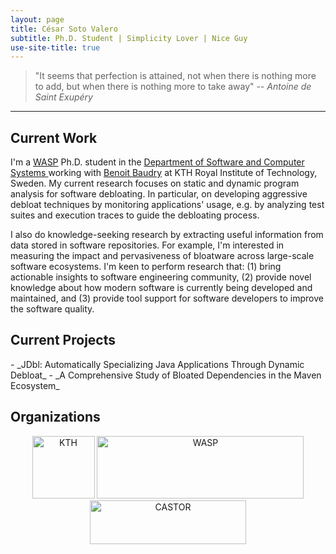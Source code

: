 ```yaml
---
layout: page
title: César Soto Valero
subtitle: Ph.D. Student | Simplicity Lover | Nice Guy
use-site-title: true
---
```


<!--
bigimg: [
'/img/intro5.jpg': "A goal without a good plan and hard work is just a wish.", 
'/img/intro5.jpg': "Computer Science is not about machines, in the same way that astronomy is not about telescopes.", '/img/intro5.jpg': "The best defense against bugs is to make them impossible by design.",
'/img/intro5.jpg': "The hardest single part of building a software system is deciding precisely what to build.",
'/img/intro5.jpg': "What we call chaos is just patterns we haven’t recognized. What we call random is just patterns we can’t decipher.",
'/img/intro5.jpg': "Use the source code, Luke!",
]
css: '/css/extend-home.css'
-->

> "It seems that perfection is attained, not when there is nothing more to add, but when there is nothing more to take away"
> -- <cite>Antoine de Saint Exupéry</cite>

---


<h2 class="text-center">Current Work</h2>
<div style="text-align: left"> 
I'm a <a href="http://wasp-sweden.org/">WASP</a> Ph.D. student  in the <a href="https://www.kth.se/scs/software-engineering">Department of Software and Computer Systems </a> working with <a href="https://www.kth.se/profile/baudry">Benoit Baudry</a> at  KTH Royal Institute of Technology, Sweden. My current research focuses on static and dynamic program analysis for software debloating. In particular, on developing aggressive debloat techniques by monitoring applications' usage, e.g. by analyzing test suites and execution traces to guide the debloating process. 

I also do knowledge-seeking research by extracting useful information from data stored in software repositories. For example, I'm interested in measuring the impact and pervasiveness of bloatware across large-scale software ecosystems. I'm keen to perform research that: (1) bring actionable insights to software engineering community, (2) provide novel knowledge about how modern software is currently being developed and maintained, and (3) provide tool support for software developers to improve the software quality.
</div>

<!-- The ultimate defense is to drive the complexity of the ultimate attack up so high that the cost of attack is too high to be worth performing -->

<!-- Researcher / Developer / Data Scientist / Nice Guy -->


<h2 class="text-center">Current Projects</h2>
- _JDbl: Automatically Specializing Java Applications Through Dynamic Debloat_
- _A Comprehensive Study of Bloated Dependencies in the Maven Ecosystem_



<h2 class="text-center">Organizations </h2>
<p align="center">
<a href="https://www.kth.se"><img class="" title="KTH" src="../img/logos/kth_logo.png" alt="KTH" width="100" height="100"></a>
 <a href="http://wasp-sweden.org"><img class="" title="WASP" src="../img/logos/wasp_logo.png" alt="WASP" width="331" height="100"></a> 
 <a href="https://www.castor.kth.se"><img class="" title="CASTOR" src="../img/logos/castor_logo.png" alt="CASTOR" width="250" height="70"> </a> 
 </p>
 
 
<!-- 
<h1 class="text-center" style="text-decoration: underline;">Recent Posts</h1>
<div class="spacer"></div>

<div class="posts-list">
  {% for post in site.posts limit:5 %}
  <article class="post-preview">
    <a href="{{ post.url | prepend: site.baseurl }}">
      <h2 class="post-title">{{ post.title }}</h2>

      {% if post.subtitle %}
      <h3 class="post-subtitle">
        {{ post.subtitle }}
      </h3>
      {% endif %}
    </a>

    <p class="post-meta">
      Posted on {{ post.date | date: "%B %-d, %Y" }}
    </p>

    <div class="post-entry-container">
      {% if post.image %}
      <div class="post-image">
        <a href="{{ post.url | prepend: site.baseurl }}">
          <img src="{{ post.image }}">
        </a>
      </div>
      {% endif %}
      <div class="post-entry">
        {{ post.excerpt | strip_html | xml_escape | truncatewords: site.excerpt_length }}
        {% assign excerpt_word_count = post.excerpt | number_of_words %}
        {% if post.content != post.excerpt or excerpt_word_count > site.excerpt_length %}
          <a href="{{ post.url | prepend: site.baseurl }}" class="post-read-more">[Read&nbsp;More]</a>
        {% endif %}
      </div>
    </div>

    {% if post.tags.size > 0 %}
    <div class="blog-tags">
      Tags:
      {% if site.link-tags %}
      {% for tag in post.tags %}
      <a href="{{ site.baseurl }}/tags#{{ tag }}">{{ tag }}</a>
      {% endfor %}
      {% else %}
        {{ post.tags | join: ", " }}
      {% endif %}
    </div>
    {% endif %}

   </article>
  {% endfor %}
</div>

<ul class="pager main-pager">
  <li>
    <a href="{{site.baseurl}}/blog">See all posts </a>
  </li>
</ul>
-->
